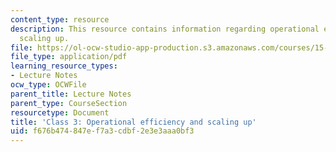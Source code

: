 ```yaml
---
content_type: resource
description: This resource contains information regarding operational efficiency and
  scaling up.
file: https://ol-ocw-studio-app-production.s3.amazonaws.com/courses/15-232-business-model-innovation-global-health-in-frontier-markets-fall-2013/f676b474847ef7a3cdbf2e3e3aaa0bf3_MIT15_232F13_Class3.pdf
file_type: application/pdf
learning_resource_types:
- Lecture Notes
ocw_type: OCWFile
parent_title: Lecture Notes
parent_type: CourseSection
resourcetype: Document
title: 'Class 3: Operational efficiency and scaling up'
uid: f676b474-847e-f7a3-cdbf-2e3e3aaa0bf3
---
```

